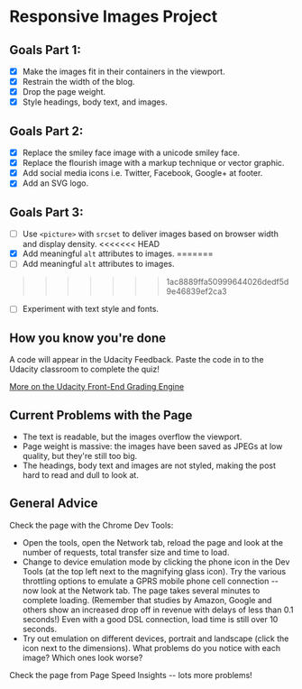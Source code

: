 # Responsive Images Project #

## Goals Part 1: ##

- [x] Make the images fit in their containers in the viewport.
- [x] Restrain the width of the blog.
- [x] Drop the page weight.
- [x] Style headings, body text, and images.

## Goals Part 2: ##
- [x] Replace the smiley face image with a unicode smiley face.
- [x] Replace the flourish image with a markup technique or vector graphic.
- [x] Add social media icons i.e. Twitter, Facebook, Google+ at footer.
- [x] Add an SVG logo.

## Goals Part 3: ##
- [ ] Use `<picture>` with `srcset` to deliver images based on browser width and display density.
<<<<<<< HEAD
- [x] Add meaningful `alt` attributes to images.
=======
- [ ] Add meaningful `alt` attributes to images.
>>>>>>> 1ac8889ffa50999644026dedf5d9e46839ef2ca3
- [ ] Experiment with text style and fonts.

## How you know you're done ##

A code will appear in the Udacity Feedback. Paste the code in to the Udacity classroom to complete the quiz!

[More on the Udacity Front-End Grading Engine](https://github.com/udacity/frontend-grading-engine)

## Current Problems with the Page ##

* The text is readable, but the images overflow the viewport.
* Page weight is massive: the images have been saved as JPEGs at low quality, but they're still too big.
* The headings, body text and images are not styled, making the post hard to read and dull to look at.

## General Advice ##

Check the page with the Chrome Dev Tools:

* Open the tools, open the Network tab, reload the page and look at the number of requests, total transfer size and time to load.
* Change to device emulation mode by clicking the phone icon in the Dev Tools (at the top left next to the magnifying glass icon). Try the various throttling options to emulate a GPRS mobile phone cell connection -- now look at the Network tab. The page takes several minutes to complete loading. (Remember that studies by Amazon, Google and others show an increased drop off in revenue with delays of less than 0.1 seconds!) Even with a good DSL connection, load time is still over 10 seconds.
* Try out emulation on different devices, portrait and landscape (click the icon next to the dimensions). What problems do you notice with each image? Which ones look worse?

Check the page from Page Speed Insights -- lots more problems!
